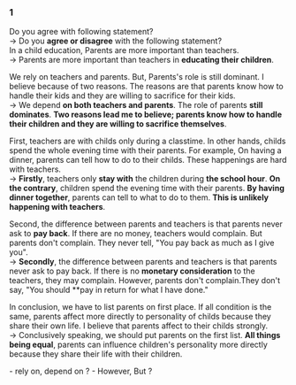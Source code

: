 ### 1
Do you agree with following statement?  
-> Do you **agree or disagree** with the following statement?  
In a child education, Parents are more important than teachers.  
-> Parents are more important than teachers in **educating their children**.  
  
We rely on teachers and parents. But, Parents's role is still dominant. I believe because of two reasons. The reasons are that parents know how to handle their kids and they are willing to sacrifice for their kids.  
-> We depend **on both teachers and parents**. The role of parents **still dominates**. **Two reasons lead me to believe; parents know how to handle their children and they are willing to sacrifice themselves**.  
  
First, teachers are with childs only during a classtime. In other hands, childs spend the whole evening time with their parents. For example, On having a dinner, parents can tell how to do to their childs. These happenings are hard with teachers.  
-> **Firstly**, teachers only **stay with** the children during **the school hour**. **On the contrary**, children spend the evening time with their parents. **By having dinner together**, parents can tell to what to do to them. **This is unlikely happening with teachers**.  
  
Second, the difference between parents and teachers is that parents never ask to **pay back**. If there are no money, teachers would complain. But parents don't complain. They never tell, "You pay back as much as I give you".  
-> **Secondly**, the difference between parents and teachers is that parents never ask to pay back. If there is no **monetary consideration** to the teachers, they may complain. However, parents don't complain.They don't say, "You should **pay in return for what I have done."  
  
In conclusion, we have to list parents on first place. If all condition is the same, parents affect more directly to personality of childs because they share their own life. I believe that parents affect to their childs strongly.  
-> Conclusively speaking, we should put parents on the first list. **All things being equal**, parents can influence children's personality more directly because they share their life with their children.  
   
</hr>  
- rely on, depend on ?  
- However, But ?  

